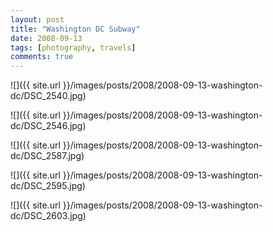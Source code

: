 ```yaml
---
layout: post
title: "Washington DC Subway"
date: 2008-09-13
tags: [photography, travels]
comments: true
---
```

![]({{ site.url }}/images/posts/2008/2008-09-13-washington-dc/DSC_2540.jpg)

![]({{ site.url }}/images/posts/2008/2008-09-13-washington-dc/DSC_2546.jpg)

![]({{ site.url }}/images/posts/2008/2008-09-13-washington-dc/DSC_2587.jpg)

![]({{ site.url }}/images/posts/2008/2008-09-13-washington-dc/DSC_2595.jpg)

![]({{ site.url }}/images/posts/2008/2008-09-13-washington-dc/DSC_2603.jpg)


